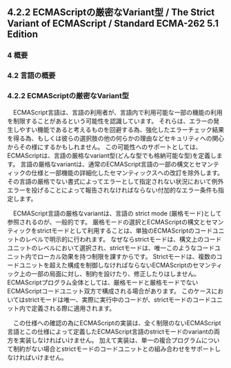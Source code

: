 4.2.2 ECMAScriptの厳密なVariant型 / The Strict Variant of ECMAScript / Standard ECMA-262 5.1 Edition
----------------------------------------------------------------------------------------------------

### 4 概要

### 4.2 言語の概要

### 4.2.2 ECMAScriptの厳密なVariant型

　ECMAScript言語は、言語の利用者が、言語内で利用可能な一部の機能の利用を制限することがあるという可能性を認識しています。
それらは、エラーの発生しやすい機能であると考えるものを回避する為、強化したエラーチェック結果を得る為、もしくは彼らの選択肢の他の何らかの理由などセキュリティへの関心からその様にするかもしれません。
この可能性へのサポートとしては、ECMAScriptは、言語の厳格なvariant型(どんな型でも格納可能な型)を定義します。
言語の厳格なvariantは、通常のECMAScript言語の一部の構文とセマンティックの仕様と一部機能の詳細化したセマンティックスへの改訂を除外します。
その言語の厳格でない書式によってエラーとして指定されない状況において例外エラーを投げることによって報告されなければならない付加的なエラー条件も指定します。

　ECMAScript言語の厳格なvariantは、言語の strict mode
(厳格モード)として参照されるのが、一般的です。
厳格モードの選択とECMAScriptの構文とセマンティックをstrictモードとして利用することは、単独のECMAScriptのコードユニットのレベルで明示的に行われます。
なぜならstrictモードは、構文上のコードユニットのレベルにおいて選択され、strictモードは、唯一このようなコードユニット内でローカル効果を持つ制限を課すからです。
Strictモードは、複数のコードユニットを超えた構成を制御しなければならないECMAScriptのセマンティック上の一部の局面に対し、制約を設けたり、修正したりはしません。
ECMAScriptプログラム全体としては、厳格モードと厳格モードでないECMAScriptコードユニット双方で構成される場合があります。
このケースにおいてはstrictモードは唯一、実際に実行中のコードが、strictモードのコードユニット内で定義される際に適用されます。

　この仕様への確認の為にECMAScriptの実装は、全く制限のないECMAScript言語とこの仕様によって定義したECMAScript言語のstrictモードのvariantの両方を実装しなければいけません。
加えて実装は、単一の複合プログラムについて制約がない場合とstrictモードのコードユニットとの組み合わせをサポートしなければいけません。
